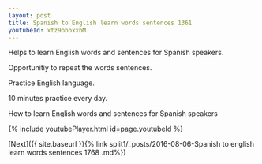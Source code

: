 ```yaml
---
layout: post
title: Spanish to English learn words sentences 1361 
youtubeId: xtz9oboxxbM
---
```

 
 
Helps to learn English words and sentences for Spanish speakers.

Opportunitiy to repeat the words sentences. 

Practice English language. 
 
10 minutes practice every day. 
 
How to learn English words and sentences for Spanish speakers 
 
{% include youtubePlayer.html id=page.youtubeId %}
 
 
[Next]({{ site.baseurl }}{% link  split1/_posts/2016-08-06-Spanish to english learn words sentences 1768 .md%})
 
